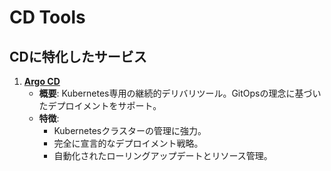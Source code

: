 # CD Tools

## CDに特化したサービス

1. **[Argo CD]((https://argo-cd.readthedocs.io/en/stable/))**
   - **概要**: Kubernetes専用の継続的デリバリツール。GitOpsの理念に基づいたデプロイメントをサポート。
   - **特徴**:
     - Kubernetesクラスターの管理に強力。
     - 完全に宣言的なデプロイメント戦略。
     - 自動化されたローリングアップデートとリソース管理。
